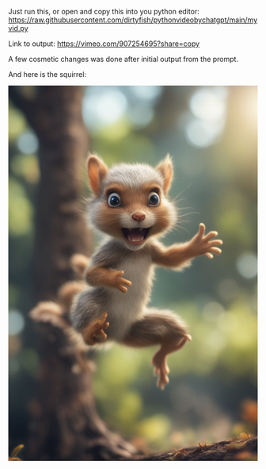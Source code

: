 Just run this, or open and copy this into you python editor:
https://raw.githubusercontent.com/dirtyfish/pythonvideobychatgpt/main/myvid.py

Link to output:
https://vimeo.com/907254695?share=copy

A few cosmetic changes was done after initial output from the prompt.

And here is the squirrel: 


![Screenshot]([s_27]-[gs_5]-[is_30]-[u_0]-[oi_1]-[m_ssd-1b]-daisy_jumping_squirrel_elf_in_angry_talking_mutant_tree,_bokeh_like_f_0.8,_tilt-shift_lens_8k,_high_.jpeg)

